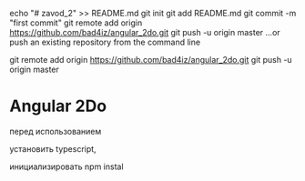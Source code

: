 echo "# zavod_2" >> README.md
git init
git add README.md
git commit -m "first commit"
git remote add origin https://github.com/bad4iz/angular_2do.git
git push -u origin master
…or push an existing repository from the command line

git remote add origin https://github.com/bad4iz/angular_2do.git
git push -u origin master


# Angular 2Do
 перед использованием

установить typescript,  

  инициализировать  npm instal